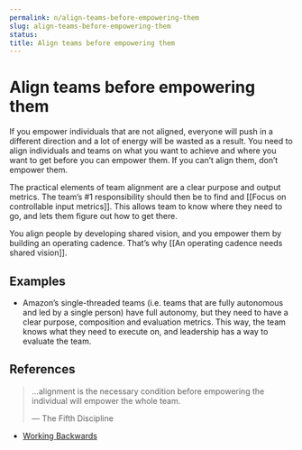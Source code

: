 ```yaml
---
permalink: n/align-teams-before-empowering-them
slug: align-teams-before-empowering-them
status: 
title: Align teams before empowering them
---
```

# Align teams before empowering them

If you empower individuals that are not aligned, everyone will push in a different direction and a lot of energy will be wasted as a result. You need to align individuals and teams on what you want to achieve and where you want to get before you can empower them. If you can’t align them, don’t empower them.

The practical elements of team alignment are a clear purpose and output metrics. The team’s #1 responsibility should then be to find and [[Focus on controllable input metrics]]. This allows team to know where they need to go, and lets them figure out how to get there.

You align people by developing shared vision, and you empower them by building an operating cadence. That’s why [[An operating cadence needs shared vision]].

## Examples

- Amazon’s single-threaded teams (i.e. teams that are fully autonomous and led by a single person) have full autonomy, but they need to have a clear purpose, composition and evaluation metrics. This way, the team knows what they need to execute on, and leadership has a way to evaluate the team.

## References

> ...alignment is the necessary condition before empowering the individual will empower the whole team.
>
> — The Fifth Discipline

- [Working Backwards](https://commoncog.com/blog/working-backwards/?utm_source=pocket_mylist)
